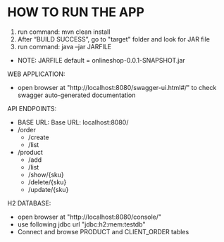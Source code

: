# HOW TO RUN THE APP
1. run command: mvn clean install
2. After “BUILD SUCCESS”, go to "target" folder and look for JAR file 
3. run command: java –jar  JARFILE

- NOTE: JARFILE default = onlineshop-0.0.1-SNAPSHOT.jar

WEB APPLICATION:
- open browser at "http://localhost:8080/swagger-ui.html#/" 
to check swagger auto-generated documentation

API ENDPOINTS:
- BASE URL: Base URL: localhost:8080/
- /order
    - /create
    - /list
- /product
    - /add
    - /list
    - /show/{sku}
    - /delete/{sku}
    - /update/{sku}

H2 DATABASE:
 - open browser at "http://localhost:8080/console/"
 - use following jdbc url "jdbc:h2:mem:testdb"
 - Connect and browse PRODUCT and CLIENT_ORDER tables 

